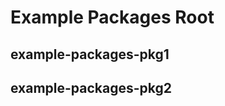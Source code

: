 # Example Packages Root

## example-packages-pkg1

<!-- Declaration kind 2 is not implemented (name: example-packages-pkg1) -->

## example-packages-pkg2

<!-- Declaration kind 2 is not implemented (name: example-packages-pkg2) -->
